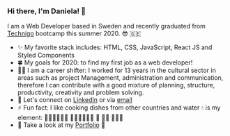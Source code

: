 ### Hi there, I'm Daniela! 👋

I am a Web Developer based in Sweden and recently graduated from [Technigo](https://www.technigo.io/program) bootcamp this summer 2020. 😎 🇸🇪
 
- ✨  My favorite stack includes: HTML, CSS, JavaScript, React JS and Styled Components 
- 🍀  My goals for 2020: to find my first job as a web developer! 
- 💪🏻  I am a career shifter: I worked for 13 years in the cultural sector in areas such as project Management, administration and communication, therefore I can contribute           with a good mixture of planning, structure, productivity, creativity and problem solving. 
- 💬  Let's connect on [LinkedIn](https://www.linkedin.com/in/danielazacarias/) or via [email](mailto:daniela.zacarias@outlook.com)
- ⚡  Fun fact: I like cooking dishes from other countries and water 💧  is my element: 🏄🏻‍♀️🌊🌊🌊  🏊🏻‍♀️🌊🌊🌊  🥽 🐠🐬 🌊🌊🌊
- 💼  Take a look at my [Portfolio](https://my-portfolio-dannuzak.netlify.app/) 👀
